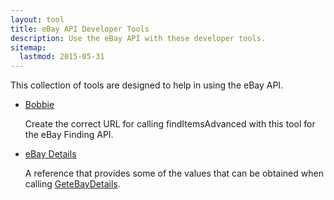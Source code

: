```yaml
---
layout: tool
title: eBay API Developer Tools
description: Use the eBay API with these developer tools.
sitemap:
  lastmod: 2015-05-31
---
```

This collection of tools are designed to help in using the eBay API.

  - [Bobbie](/developers/tools/bobbie/)

    Create the correct URL for calling findItemsAdvanced with this tool for the eBay Finding API. 

  - [eBay Details](/developers/tools/ebay-details/)

    A reference that provides some of the values that can be obtained when calling [GeteBayDetails](http://developer.ebay.com/DevZone/XML/docs/Reference/eBay/GeteBayDetails.html).
